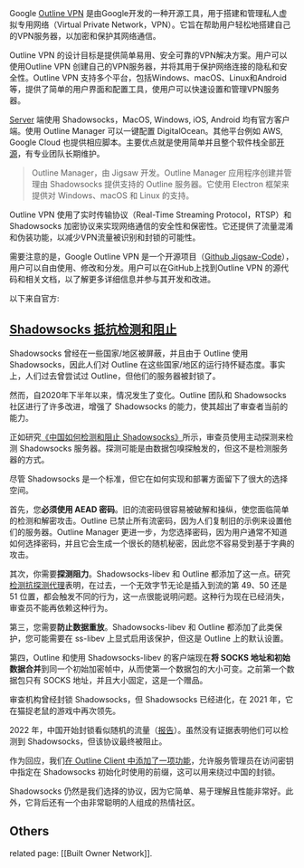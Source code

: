 Google [Outline VPN](https://getoutline.org/en/home) 是由Google开发的一种开源工具，用于搭建和管理私人虚拟专用网络（Virtual Private Network，VPN）。它旨在帮助用户轻松地搭建自己的VPN服务器，以加密和保护其网络通信。

Outline VPN 的设计目标是提供简单易用、安全可靠的VPN解决方案。用户可以使用Outline VPN 创建自己的VPN服务器，并将其用于保护网络连接的隐私和安全性。Outline VPN 支持多个平台，包括Windows、macOS、Linux和Android等，提供了简单的用户界面和配置工具，使用户可以快速设置和管理VPN服务器。

[Server](https://github.com/Jigsaw-Code/outline-server) 端使用 Shadowsocks，MacOS, Windows, iOS, Android 均有官方客户端。使用 Outline Manager 可以一键配置 DigitalOcean。其他平台例如 AWS, Google Cloud 也提供相应脚本。主要优点就是使用简单并且整个软件栈全部[开源](https://github.com/Jigsaw-Code/?q=outline)，有专业团队长期维护。
> Outline Manager，由 Jigsaw 开发。Outline Manager 应用程序创建并管理由 Shadowsocks 提供支持的 Outline 服务器。它使用 Electron 框架来提供对 Windows、macOS 和 Linux 的支持。

Outline VPN 使用了实时传输协议（Real-Time Streaming Protocol，RTSP）和Shadowsocks 加密协议来实现网络通信的安全性和保密性。它还提供了流量混淆和伪装功能，以减少VPN流量被识别和封锁的可能性。

需要注意的是，Google Outline VPN 是一个开源项目（[Github Jigsaw-Code](https://github.com/Jigsaw-Code/?q=outline)），用户可以自由使用、修改和分发。用户可以在GitHub上找到Outline VPN 的源代码和相关文档，以了解更多详细信息并参与其开发和改进。

以下来自官方:
## [Shadowsocks 抵抗检测和阻止](https://github.com/Jigsaw-Code/outline-server#shadowsocks-resistance-against-detection-and-blocking)
Shadowsocks 曾经在一些国家/地区被屏蔽，并且由于 Outline 使用 Shadowsocks，因此人们对 Outline 在这些国家/地区的运行持怀疑态度。事实上，人们过去曾尝试过 Outline，但他们的服务器被封锁了。

然而，自2020年下半年以来，情况发生了变化。Outline 团队和 Sh​​adowsocks 社区进行了许多改进，增强了 Shadowsocks 的能力，使其超出了审查者当前的能力。

正如研究[《中国如何检测和阻止 Shadowsocks》](https://gfw.report/talks/imc20/en/)所示，审查员使用主动探测来检测 Shadowsocks 服务器。探测可能是由数据包嗅探触发的，但这不是检测服务器的方式。

尽管 Shadowsocks 是一个标准，但它在如何实现和部署方面留下了很大的选择空间。

首先，您**必须使用 AEAD 密码**。旧的流密码很容易被破解和操纵，使您面临简单的检测和解密攻击。Outline 已禁止所有流密码，因为人们复制旧的示例来设置他们的服务器。Outline Manager 更进一步，为您选择密码，因为用户通常不知道如何选择密码，并且它会生成一个很长的随机秘密，因此您不容易受到基于字典的攻击。

其次，你需要**探测阻力**。Shadowsocks-libev 和 Outline 都添加了这一点。研究[检测抗探测代理](https://www.ndss-symposium.org/ndss-paper/detecting-probe-resistant-proxies/)表明，在过去，一个无效字节无论是插入到流的第 49、50 还是 51 位置，都会触发不同的行为，这一点很能说明问题。这种行为现在已经消失，审查员不能再依赖这种行为。

第三，您需要**防止数据重放**。Shadowsocks-libev 和 Outline 都添加了此类保护，您可能需要在 ss-libev 上显式启用该保护，但这是 Outline 上的默认设置。

第四，Outline 和使用 Shadowsocks-libev 的客户端现在**将 SOCKS 地址和初始数据合并**到同一个初始加密帧中，从而使第一个数据包的大小可变。之前第一个数据包只有 SOCKS 地址，并且大小固定，这是一个赠品。

审查机构曾经封锁 Shadowsocks，但 Shadowsocks 已经进化，在 2021 年，它在猫捉老鼠的游戏中再次领先。

2022 年，中国开始封锁看似随机的流量（[报告](https://www.opentech.fund/news/exposing-the-great-firewalls-dynamic-blocking-of-fully-encrypted-traffic/)）。虽然没有证据表明他们可以检测到 Shadowsocks，但该协议最终被阻止。

作为回应，我们[在 Outline Client 中添加了一项功能](https://github.com/Jigsaw-Code/outline-client/pull/1454)，允许服务管理员在访问密钥中指定在 Shadowsocks 初始化时使用的前缀，这可以用来绕过中国的封锁。

Shadowsocks 仍然是我们选择的协议，因为它简单、易于理解且性能非常好。此外，它背后还有一个由非常聪明的人组成的热情社区。

## Others
related page: [[Built Owner Network]].